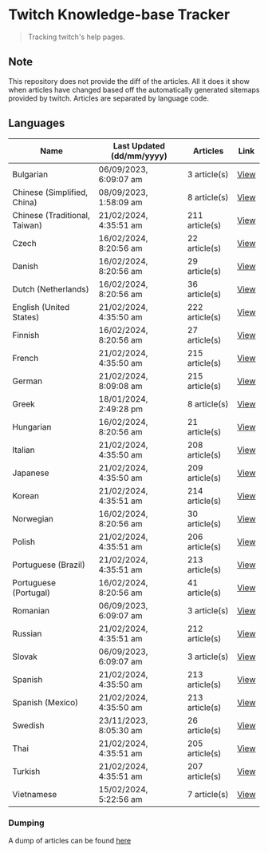 # Twitch Knowledge-base Tracker
> Tracking twitch's help pages. 

## Note
This repository does not provide the diff of the articles. All it does it show when articles have changed based
off the automatically generated sitemaps provided by twitch. Articles are separated by language code.

## Languages

| Name                          | Last Updated (dd/mm/yyyy) | Articles       | Link                   |
|-------------------------------|---------------------------|----------------|------------------------|
| Bulgarian                     | 06/09/2023, 6:09:07 am    | 3 article(s)   | [View](docs/bg.md)     |
| Chinese (Simplified, China)   | 08/09/2023, 1:58:09 am    | 8 article(s)   | [View](docs/zh_CN.md)  |
| Chinese (Traditional, Taiwan) | 21/02/2024, 4:35:51 am    | 211 article(s) | [View](docs/zh_TW.md)  |
| Czech                         | 16/02/2024, 8:20:56 am    | 22 article(s)  | [View](docs/cs.md)     |
| Danish                        | 16/02/2024, 8:20:56 am    | 29 article(s)  | [View](docs/da.md)     |
| Dutch (Netherlands)           | 16/02/2024, 8:20:56 am    | 36 article(s)  | [View](docs/nl_NL.md)  |
| English (United States)       | 21/02/2024, 4:35:50 am    | 222 article(s) | [View](docs/en_US.md)  |
| Finnish                       | 16/02/2024, 8:20:56 am    | 27 article(s)  | [View](docs/fi.md)     |
| French                        | 21/02/2024, 4:35:50 am    | 215 article(s) | [View](docs/fr.md)     |
| German                        | 21/02/2024, 8:09:08 am    | 215 article(s) | [View](docs/de.md)     |
| Greek                         | 18/01/2024, 2:49:28 pm    | 8 article(s)   | [View](docs/el.md)     |
| Hungarian                     | 16/02/2024, 8:20:56 am    | 21 article(s)  | [View](docs/hu.md)     |
| Italian                       | 21/02/2024, 4:35:50 am    | 208 article(s) | [View](docs/it.md)     |
| Japanese                      | 21/02/2024, 4:35:50 am    | 209 article(s) | [View](docs/ja.md)     |
| Korean                        | 21/02/2024, 4:35:51 am    | 214 article(s) | [View](docs/ko.md)     |
| Norwegian                     | 16/02/2024, 8:20:56 am    | 30 article(s)  | [View](docs/no.md)     |
| Polish                        | 21/02/2024, 4:35:51 am    | 206 article(s) | [View](docs/pl.md)     |
| Portuguese (Brazil)           | 21/02/2024, 4:35:51 am    | 213 article(s) | [View](docs/pt_BR.md)  |
| Portuguese (Portugal)         | 16/02/2024, 8:20:56 am    | 41 article(s)  | [View](docs/pt_PT.md)  |
| Romanian                      | 06/09/2023, 6:09:07 am    | 3 article(s)   | [View](docs/ro.md)     |
| Russian                       | 21/02/2024, 4:35:51 am    | 212 article(s) | [View](docs/ru.md)     |
| Slovak                        | 06/09/2023, 6:09:07 am    | 3 article(s)   | [View](docs/sk.md)     |
| Spanish                       | 21/02/2024, 4:35:50 am    | 213 article(s) | [View](docs/es.md)     |
| Spanish (Mexico)              | 21/02/2024, 4:35:50 am    | 213 article(s) | [View](docs/es_MX.md)  |
| Swedish                       | 23/11/2023, 8:05:30 am    | 26 article(s)  | [View](docs/sv.md)     |
| Thai                          | 21/02/2024, 4:35:51 am    | 205 article(s) | [View](docs/th.md)     |
| Turkish                       | 21/02/2024, 4:35:51 am    | 207 article(s) | [View](docs/tr.md)     |
| Vietnamese                    | 15/02/2024, 5:22:56 am    | 7 article(s)   | [View](docs/vi.md)     |

### Dumping
A dump of articles can be found [here](docs/RAW.md)